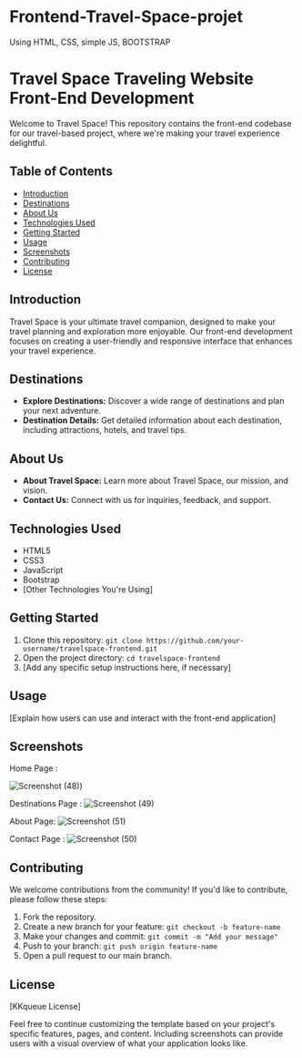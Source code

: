 # Frontend-Travel-Space-projet
Using HTML, CSS, simple JS, BOOTSTRAP
# Travel Space Traveling Website Front-End Development

Welcome to Travel Space! This repository contains the front-end codebase for our travel-based project, where we're making your travel experience delightful.

## Table of Contents
- [Introduction](#introduction)
- [Destinations](#destinations)
- [About Us](#about-us)
- [Technologies Used](#technologies-used)
- [Getting Started](#getting-started)
- [Usage](#usage)
- [Screenshots](#screenshots)
- [Contributing](#contributing)
- [License](#license)

## Introduction
Travel Space is your ultimate travel companion, designed to make your travel planning and exploration more enjoyable. Our front-end development focuses on creating a user-friendly and responsive interface that enhances your travel experience.

## Destinations
- **Explore Destinations:** Discover a wide range of destinations and plan your next adventure.
- **Destination Details:** Get detailed information about each destination, including attractions, hotels, and travel tips.

## About Us
- **About Travel Space:** Learn more about Travel Space, our mission, and vision.
- **Contact Us:** Connect with us for inquiries, feedback, and support.

## Technologies Used
- HTML5
- CSS3
- JavaScript
- Bootstrap
- [Other Technologies You're Using]

## Getting Started
1. Clone this repository: `git clone https://github.com/your-username/travelspace-frontend.git`
2. Open the project directory: `cd travelspace-frontend`
3. [Add any specific setup instructions here, if necessary]

## Usage
[Explain how users can use and interact with the front-end application]

## Screenshots

Home Page : 

![Screenshot (48)](https://github.com/KKqueue/Frontend-Travel-Space-projet/assets/140342676/85de6195-df77-42ea-98a8-caa3492ac523))

Destinations Page : 
![Screenshot (49)](https://github.com/KKqueue/Frontend-Travel-Space-projet/assets/140342676/81e5b21f-f5d8-4b76-b51b-a58cd6cc5e1c)


About Page: 
![Screenshot (51)](https://github.com/KKqueue/Frontend-Travel-Space-projet/assets/140342676/e3cb3c1d-c036-418c-9684-04afdd4af2fc)

Contact Page : 
![Screenshot (50)](https://github.com/KKqueue/Frontend-Travel-Space-projet/assets/140342676/9c865973-7498-4795-b325-725eacce35d0)


## Contributing
We welcome contributions from the community! If you'd like to contribute, please follow these steps:
1. Fork the repository.
2. Create a new branch for your feature: `git checkout -b feature-name`
3. Make your changes and commit: `git commit -m "Add your message"`
4. Push to your branch: `git push origin feature-name`
5. Open a pull request to our main branch.

## License
[KKqueue License]

Feel free to continue customizing the template based on your project's specific features, pages, and content. Including screenshots can provide users with a visual overview of what your application looks like.
